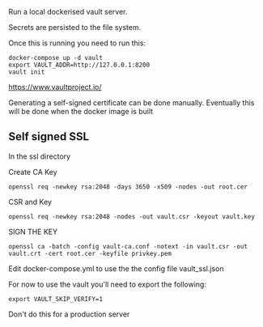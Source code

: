 Run a local dockerised vault server.

Secrets are persisted to the file system.

Once this is running you need to run this:

```
docker-compose up -d vault
export VAULT_ADDR=http://127.0.0.1:8200
vault init
```

https://www.vaultproject.io/

Generating a self-signed certificate can be done manually. 
Eventually this will be done when the docker image is built

## Self signed SSL

In the ssl directory

Create CA Key
```
openssl req -newkey rsa:2048 -days 3650 -x509 -nodes -out root.cer
```

CSR and Key
```
openssl req -newkey rsa:2048 -nodes -out vault.csr -keyout vault.key
```

SIGN THE KEY
```
openssl ca -batch -config vault-ca.conf -notext -in vault.csr -out vault.crt -cert root.cer -keyfile privkey.pem 
```

Edit docker-compose.yml to use the the config file vault_ssl.json

For now to use the vault you'll need to export the following:

```
export VAULT_SKIP_VERIFY=1
```

Don't do this for a production server

